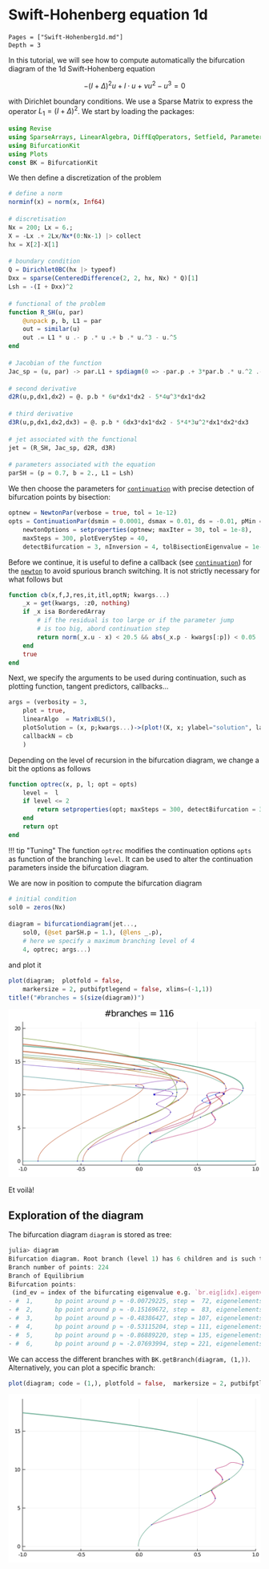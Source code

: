 # Swift-Hohenberg equation 1d

```@contents
Pages = ["Swift-Hohenberg1d.md"]
Depth = 3
```

In this tutorial, we will see how to compute automatically the bifurcation diagram of the 1d Swift-Hohenberg equation

$$-(I+\Delta)^2 u+l\cdot u +\nu u^2-u^3 = 0\tag{E}$$

with Dirichlet boundary conditions. We use a Sparse Matrix to express the operator $L_1=(I+\Delta)^2$. We start by loading the packages:

```julia
using Revise
using SparseArrays, LinearAlgebra, DiffEqOperators, Setfield, Parameters
using BifurcationKit
using Plots
const BK = BifurcationKit
```

We then define a discretization of the problem

```julia
# define a norm
norminf(x) = norm(x, Inf64)

# discretisation
Nx = 200; Lx = 6.;
X = -Lx .+ 2Lx/Nx*(0:Nx-1) |> collect
hx = X[2]-X[1]

# boundary condition
Q = Dirichlet0BC(hx |> typeof)
Dxx = sparse(CenteredDifference(2, 2, hx, Nx) * Q)[1]
Lsh = -(I + Dxx)^2

# functional of the problem
function R_SH(u, par)
	@unpack p, b, L1 = par
	out = similar(u)
	out .= L1 * u .- p .* u .+ b .* u.^3 - u.^5
end

# Jacobian of the function
Jac_sp = (u, par) -> par.L1 + spdiagm(0 => -par.p .+ 3*par.b .* u.^2 .- 5 .* u.^4)

# second derivative
d2R(u,p,dx1,dx2) = @. p.b * 6u*dx1*dx2 - 5*4u^3*dx1*dx2

# third derivative
d3R(u,p,dx1,dx2,dx3) = @. p.b * 6dx3*dx1*dx2 - 5*4*3u^2*dx1*dx2*dx3

# jet associated with the functional
jet = (R_SH, Jac_sp, d2R, d3R)

# parameters associated with the equation
parSH = (p = 0.7, b = 2., L1 = Lsh)
```

We then choose the parameters for [`continuation`](@ref) with precise detection of bifurcation points by bisection:

```julia
optnew = NewtonPar(verbose = true, tol = 1e-12)
opts = ContinuationPar(dsmin = 0.0001, dsmax = 0.01, ds = -0.01, pMin = -2.1,
	newtonOptions = setproperties(optnew; maxIter = 30, tol = 1e-8), 
	maxSteps = 300, plotEveryStep = 40, 
	detectBifurcation = 3, nInversion = 4, tolBisectionEigenvalue = 1e-17, dsminBisection = 1e-7)
```

Before we continue, it is useful to define a callback (see [`continuation`](@ref)) for the [`newton`](@ref) to avoid spurious branch switching. It is not strictly necessary for what follows but 

```julia
function cb(x,f,J,res,it,itl,optN; kwargs...)
	_x = get(kwargs, :z0, nothing)
	if _x isa BorderedArray
		# if the residual is too large or if the parameter jump
		# is too big, abord continuation step
		return norm(_x.u - x) < 20.5 && abs(_x.p - kwargs[:p]) < 0.05
	end
	true
end
```

Next, we specify the arguments to be used during continuation, such as plotting function, tangent predictors, callbacks...

```julia
args = (verbosity = 3,
	plot = true,
	linearAlgo  = MatrixBLS(),
	plotSolution = (x, p;kwargs...)->(plot!(X, x; ylabel="solution", label="", kwargs...)),
	callbackN = cb
	)
```

Depending on the level of recursion in the bifurcation diagram, we change a bit the options as follows

```julia
function optrec(x, p, l; opt = opts)
	level =  l
	if level <= 2
		return setproperties(opt; maxSteps = 300, detectBifurcation = 3, nev = Nx)
	end
	return opt
end
```

!!! tip "Tuning"
    The function `optrec` modifies the continuation options `opts` as function of the branching `level`. It can be used to alter the continuation parameters inside the bifurcation diagram.
    
We are now in position to compute the bifurcation diagram

```julia
# initial condition
sol0 = zeros(Nx)

diagram = bifurcationdiagram(jet..., 
	sol0, (@set parSH.p = 1.), (@lens _.p), 
	# here we specify a maximum branching level of 4
	4, optrec; args...)
```  

and plot it  

```julia
plot(diagram;  plotfold = false,  
	markersize = 2, putbifptlegend = false, xlims=(-1,1))
title!("#branches = $(size(diagram))")
```	

![](BDSH1d.png)

Et voilà!

## Exploration of the diagram

The bifurcation diagram `diagram` is stored as tree:

```julia
julia> diagram
Bifurcation diagram. Root branch (level 1) has 6 children and is such that:
Branch number of points: 224
Branch of Equilibrium
Bifurcation points:
 (ind_ev = index of the bifurcating eigenvalue e.g. `br.eig[idx].eigenvals[ind_ev]`)
- #  1,      bp point around p ≈ -0.00729225, step =  72, eigenelements in eig[ 73], ind_ev =   1 [converged], δ = ( 1,  0)
- #  2,      bp point around p ≈ -0.15169672, step =  83, eigenelements in eig[ 84], ind_ev =   2 [converged], δ = ( 1,  0)
- #  3,      bp point around p ≈ -0.48386427, step = 107, eigenelements in eig[108], ind_ev =   3 [converged], δ = ( 1,  0)
- #  4,      bp point around p ≈ -0.53115204, step = 111, eigenelements in eig[112], ind_ev =   4 [converged], δ = ( 1,  0)
- #  5,      bp point around p ≈ -0.86889220, step = 135, eigenelements in eig[136], ind_ev =   5 [converged], δ = ( 1,  0)
- #  6,      bp point around p ≈ -2.07693994, step = 221, eigenelements in eig[222], ind_ev =   6 [converged], δ = ( 1,  0)
```

We can access the different branches with `BK.getBranch(diagram, (1,))`. Alternatively, you can plot a specific branch:

```julia
plot(diagram; code = (1,), plotfold = false,  markersize = 2, putbifptlegend = false, xlims=(-1,1))
```

![](BDSH1d-1.png)

